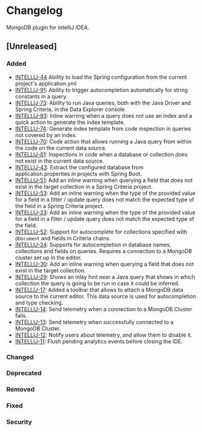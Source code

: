 # Changelog

MongoDB plugin for IntelliJ IDEA.

## [Unreleased]

### Added
* [INTELLIJ-44](https://jira.mongodb.org/browse/INTELLIJ-91) Ability to load the Spring configuration from
the current project's application.yml
* [INTELLIJ-91](https://jira.mongodb.org/browse/INTELLIJ-91): Ability to trigger autocompletion automatically for string constants
in a query.
* [INTELLIJ-73](https://jira.mongodb.org/browse/INTELLIJ-73): Ability to run Java queries, both with the Java Driver and
Spring Criteria, in the Data Explorer console.
* [INTELLIJ-93](https://jira.mongodb.org/browse/INTELLIJ-93): Inline warning when a query does not use an index and
a quick action to generate the index template.
* [INTELLIJ-74](https://jira.mongodb.org/browse/INTELLIJ-74): Generate index template from code inspection in queries not
covered by an index.
* [INTELLIJ-70](https://jira.mongodb.org/browse/INTELLIJ-70): Code action that allows running a Java query from within the code
on the current data source.
* [INTELLIJ-81](https://jira.mongodb.org/browse/INTELLIJ-81): Inspections in code when a database or collection does not exist
in the current data source.
* [INTELLIJ-43](https://jira.mongodb.org/browse/INTELLIJ-43): Extract the configured database from application.properties
in projects with Spring Boot.
* [INTELLIJ-51](https://jira.mongodb.org/browse/INTELLIJ-51): Add an inline warning when querying a field that does not
  exist in the target collection in a Spring Criteria project.
* [INTELLIJ-53](https://jira.mongodb.org/browse/INTELLIJ-53): Add an inline warning when the type of the provided value
  for a field in a filter / update query does not match the expected type of the field in a Spring Criteria project.
* [INTELLIJ-23](https://jira.mongodb.org/browse/INTELLIJ-23): Add an inline warning when the type of the provided value
  for a field in a filter / update query does not match the expected type of the field.
* [INTELLIJ-52](https://jira.mongodb.org/browse/INTELLIJ-52): Support for autocomplete for collections specified with 
`@Document` and fields in Criteria chains.  
* [INTELLIJ-24](https://jira.mongodb.org/browse/INTELLIJ-30): Supports for autocompletion in database names, collections and fields on queries. Requires 
a connection to a MongoDB cluster set up in the editor.
* [INTELLIJ-30](https://jira.mongodb.org/browse/INTELLIJ-30): Add an inline warning when querying a field that does not exist in the target
collection.
* [INTELLIJ-29](https://jira.mongodb.org/browse/INTELLIJ-29): Shows an inlay hint near a Java query that shows in which collection the query is
going to be run in case it could be inferred.
* [INTELLIJ-17](https://jira.mongodb.org/browse/INTELLIJ-17): Added a toolbar that allows to attach a MongoDB data source to the current editor.
This data source is used for autocompletion and type checking.
* [INTELLIJ-14](https://jira.mongodb.org/browse/INTELLIJ-14): Send telemetry when a connection to a MongoDB Cluster fails.
* [INTELLIJ-13](https://jira.mongodb.org/browse/INTELLIJ-13): Send telemetry when successfully connected to a MongoDB Cluster.
* [INTELLIJ-12](https://jira.mongodb.org/browse/INTELLIJ-12): Notify users about telemetry, and allow them to disable it.
* [INTELLIJ-11](https://jira.mongodb.org/browse/INTELLIJ-11): Flush pending analytics events before closing the IDE.

### Changed

### Deprecated

### Removed

### Fixed

### Security
